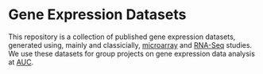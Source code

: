 # Gene Expression Datasets

This repository is a collection of published gene expression datasets, generated using, mainly and classicially, [microarray](https://en.wikipedia.org/wiki/DNA_microarray) and [RNA-Seq](https://en.wikipedia.org/wiki/RNA-Seq) studies. We use these datasets for group projects on gene expression data analysis at [AUC](https://www.aucegypt.edu/home).


